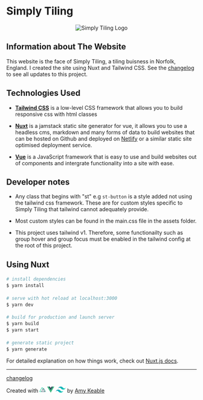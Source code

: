 # Simply Tiling

<p align="center">
  <img width="500" src="https://via.placeholder.com/500" alt="Simply Tiling Logo">
</p>

## Information about The Website

This website is the face of Simply Tiling, a tiling buisness in Norfolk, England. I created the site using Nuxt and Tailwind CSS.
See the [changelog](CHANGELOG.md) to see all updates to this project.

## Technologies Used

- **[Tailwind CSS](https://tailwindcss.com)**
  is a low-level CSS framework that allows you to build responsive css with html classes

- **[Nuxt](https://nuxtjs.org)**
  is a jamstack static site generator for vue, it allows you to use a headless cms, markdown and many forms of data to build websites that can be hosted on Github and deployed on [Netlify](https://www.netlify.com) or a similar static site optimised deployment service.

- **[Vue](https://vuejs.org)**
  is a JavaScript framework that is easy to use and build websites out of components and intergrate functionality into a site with ease.

## Developer notes

- Any class that begins with "st" e.g `st-button` is a style added not using the tailwind css framework. These are for custom styles specific to Simply Tiling that tailwind cannot adequately provide.

- Most custom styles can be found in the main.css file in the assets folder.

- This project uses tailwind v1. Therefore, some functionailty such as group hover and group focus must be enabled in the tailwind config at the root of this project.

## Using Nuxt

```bash
# install dependencies
$ yarn install

# serve with hot reload at localhost:3000
$ yarn dev

# build for production and launch server
$ yarn build
$ yarn start

# generate static project
$ yarn generate
```

For detailed explanation on how things work, check out [Nuxt.js docs](https://nuxtjs.org).

---

[changelog](CHANGELOG.md)

<p>Created with 
<a href="https://nuxtjs.org" target="_blank" rel="noopener"><img height="16" src="github-images/nuxt.svg" alt="nuxt"></a>
<a href="https://vuejs.org" target="_blank" rel="noopener"><img height="16" src="github-images/vue.png" alt="vue"></a>
<a href="https://tailwindcss.com" target="_blank" rel="noopener"><img height="16" src="github-images/tailwindcss.svg" alt="tailwind"></a>
 by <a href="#" target="_blank" rel="noopener">Amy Keable</a></p>
